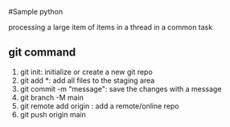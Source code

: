 #Sample python

processing a large item of items in a thread in a common task

## git command

1. git init: initialize or create a new git repo
2. git add *: add all files to the staging area
3. git commit -m "message": save the changes with a message
4. git branch -M main
5. git remote add origin <remote-link>: add a remote/online repo
6. git push origin main